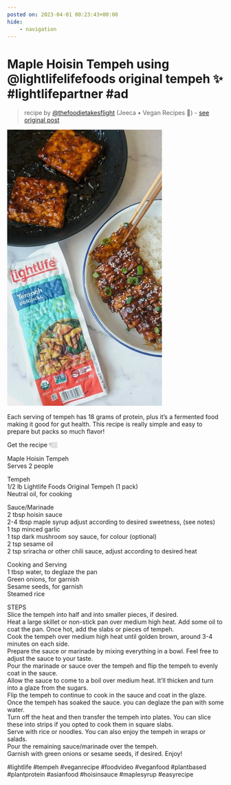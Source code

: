 ```yaml
---
posted on: 2023-04-01 00:23:43+00:00
hide:
    - navigation
---
```


# Maple Hoisin Tempeh using @lightlifelifefoods original tempeh ✨ #lightlifepartner #ad 

> recipe by [@thefoodietakesflight](https://www.instagram.com/thefoodietakesflight/) 
(Jeeca • Vegan Recipes 🥢) - [see original post](https://instagram.com/p/CqeSeeppsnC)

![](../img/thefoodietakesflight_01-04-2023_0004.png)

  
Each serving of tempeh has 18 grams of protein, plus it’s a fermented food making it good for gut health. This recipe is really simple and easy to prepare but packs so much flavor!  
  
Get the recipe 👇🏼  
  
Maple Hoisin Tempeh  
Serves 2 people  
  
Tempeh  
1/2 lb Lightlife Foods Original Tempeh (1 pack)  
Neutral oil, for cooking  
  
Sauce/Marinade  
2 tbsp hoisin sauce  
2-4 tbsp  maple syrup adjust according to desired sweetness, (see notes)  
1 tsp minced garlic  
1 tsp dark mushroom soy sauce, for colour (optional)  
2 tsp sesame oil  
2 tsp sriracha or other chili sauce, adjust according to desired heat  
  
Cooking and Serving  
1 tbsp water, to deglaze the pan  
Green onions, for garnish  
Sesame seeds, for garnish  
Steamed rice  
  
STEPS   
Slice the tempeh into half and into smaller pieces, if desired.   
Heat a large skillet or non-stick pan over medium high heat. Add some oil to coat the pan. Once hot, add the slabs or pieces of tempeh.  
Cook the tempeh over medium high heat until golden brown, around 3-4 minutes on each side.  
Prepare the sauce or marinade by mixing everything in a bowl. Feel free to adjust the sauce to your taste.  
Pour the marinade or sauce over the tempeh and flip the tempeh to evenly coat in the sauce.  
Allow the sauce to come to a boil over medium heat. It’ll thicken and turn into a glaze from the sugars.  
Flip the tempeh to continue to cook in the sauce and coat in the glaze.  
Once the tempeh has soaked the sauce. you can deglaze the pan with some water.  
Turn off the heat and then transfer the tempeh into plates. You can slice these into strips if you opted to cook them in square slabs.  
Serve with rice or noodles. You can also enjoy the tempeh in wraps or salads.  
Pour the remaining sauce/marinade over the tempeh.  
Garnish with green onions or sesame seeds, if desired. Enjoy!  
  
\#lightlife \#tempeh \#veganrecipe \#foodvideo \#veganfood \#plantbased \#plantprotein \#asianfood \#hoisinsauce \#maplesyrup \#easyrecipe   